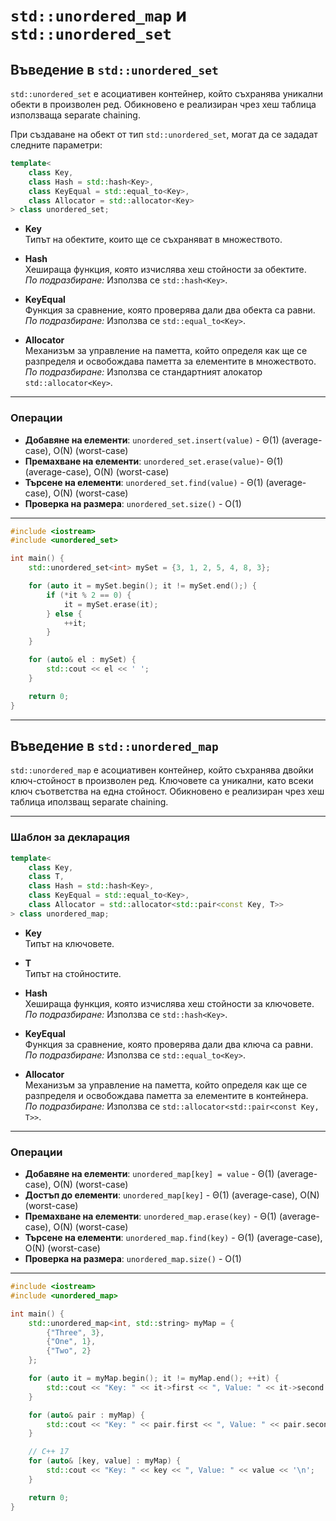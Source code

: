 
# `std::unordered_map` и `std::unordered_set`

## Въведение в `std::unordered_set`

`std::unordered_set` е асоциативен контейнер, който съхранява уникални обекти в произволен ред. 
Обикновено е реализиран чрез хеш таблица използваща separate chaining.

При създаване на обект от тип `std::unordered_set`, могат да се зададат следните параметри:

```c++
template<
    class Key,
    class Hash = std::hash<Key>,
    class KeyEqual = std::equal_to<Key>,
    class Allocator = std::allocator<Key>
> class unordered_set;
```

- **Key**  
  Типът на обектите, които ще се съхраняват в множеството.

- **Hash**  
  Хешираща функция, която изчислява хеш стойности за обектите.  
  *По подразбиране:* Използва се `std::hash<Key>`.

- **KeyEqual**  
  Функция за сравнение, която проверява дали два обекта са равни.  
  *По подразбиране:* Използва се `std::equal_to<Key>`.

- **Allocator**  
  Механизъм за управление на паметта, който определя как ще се разпределя и освобождава паметта за елементите в множеството.  
  *По подразбиране:* Използва се стандартният алокатор `std::allocator<Key>`.

---

### Операции

- **Добавяне на елементи**: `unordered_set.insert(value)` - Θ(1) (average-case), O(N) (worst-case)
- **Премахване на елементи**: `unordered_set.erase(value)`- Θ(1) (average-case), O(N) (worst-case)
- **Търсене на елементи**: `unordered_set.find(value)` - Θ(1) (average-case), O(N) (worst-case)
- **Проверка на размера**: `unordered_set.size()` - O(1)

---

```c++
#include <iostream>
#include <unordered_set>

int main() {
    std::unordered_set<int> mySet = {3, 1, 2, 5, 4, 8, 3};

    for (auto it = mySet.begin(); it != mySet.end();) {
        if (*it % 2 == 0) {
            it = mySet.erase(it);
        } else {
            ++it;
        }
    }

    for (auto& el : mySet) {
        std::cout << el << ' ';
    }

    return 0;
}
```

---

## Въведение в `std::unordered_map`

`std::unordered_map` е асоциативен контейнер, който съхранява двойки ключ-стойност в произволен ред. Ключовете са уникални, като всеки ключ съответства на една стойност. Обикновено е реализиран чрез хеш таблица иползващ separate chaining.

---

### Шаблон за декларация

```c++
template<
    class Key,
    class T,
    class Hash = std::hash<Key>,
    class KeyEqual = std::equal_to<Key>,
    class Allocator = std::allocator<std::pair<const Key, T>>
> class unordered_map;
```

- **Key**  
  Типът на ключовете.

- **T**  
  Типът на стойностите.

- **Hash**  
  Хешираща функция, която изчислява хеш стойности за ключовете.  
  *По подразбиране:* Използва се `std::hash<Key>`.

- **KeyEqual**  
  Функция за сравнение, която проверява дали два ключа са равни.  
  *По подразбиране:* Използва се `std::equal_to<Key>`.

- **Allocator**  
  Механизъм за управление на паметта, който определя как ще се разпределя и освобождава паметта за елементите в контейнера.  
  *По подразбиране:* Използва се `std::allocator<std::pair<const Key, T>>`.

---

### Операции

- **Добавяне на елементи**: `unordered_map[key] = value` - Θ(1) (average-case), O(N) (worst-case)
- **Достъп до елементи**: `unordered_map[key]` -           Θ(1) (average-case), O(N) (worst-case)
- **Премахване на елементи**: `unordered_map.erase(key)` - Θ(1) (average-case), O(N) (worst-case)
- **Търсене на елементи**: `unordered_map.find(key)` -     Θ(1) (average-case), O(N) (worst-case)
- **Проверка на размера**: `unordered_map.size()` -        O(1)

---

```c++
#include <iostream>
#include <unordered_map>

int main() {
    std::unordered_map<int, std::string> myMap = {
        {"Three", 3},
        {"One", 1},
        {"Two", 2}
    };

    for (auto it = myMap.begin(); it != myMap.end(); ++it) {
        std::cout << "Key: " << it->first << ", Value: " << it->second << '\n';
    }

    for (auto& pair : myMap) {
        std::cout << "Key: " << pair.first << ", Value: " << pair.second << '\n';
    }

    // C++ 17
    for (auto& [key, value] : myMap) {
        std::cout << "Key: " << key << ", Value: " << value << '\n';
    }

    return 0;
}
```
